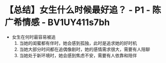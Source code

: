 # 【总结】女生什么时候最好追？ - P1 - 陈广希情感 - BV1UY411s7bh

-   女生在何时最容易被追
    1.  当她的闺蜜都有伴时，她会感到孤独，此时是追求她的好时机
    2.  当她大部分时间都在追偶像剧时，她的感情需求很大，需要有人陪聊
    3.  当她处于新环境时，她会感到焦虑不安，需要有人依靠和陪伴